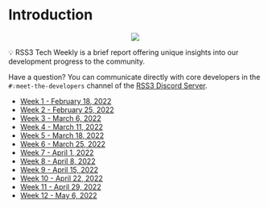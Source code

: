 # Introduction

<p align="center">
    <img class="logo-vido" src="@source/images/logo.gif" />
</p>

💡 RSS3 Tech Weekly is a brief report offering unique insights into our development progress to the community.

Have a question? You can communicate directly with core developers in the `#💡meet-the-developers` channel of the [RSS3 Discord Server](https://discord.com/invite/rss3).

- [Week 1 - February 18, 2022](./02-18-2022.md)
- [Week 2 - February 25, 2022](./02-25-2022.md)
- [Week 3 - March 6, 2022](./03-04-2022.md)
- [Week 4 - March 11, 2022](./03-11-2022.md)
- [Week 5 - March 18, 2022](./03-18-2022.md)
- [Week 6 - March 25, 2022](./03-25-2022.md)
- [Week 7 - April 1, 2022](./04-01-2022.md)
- [Week 8 - April 8, 2022](./04-08-2022.md)
- [Week 9 - April 15, 2022](./04-15-2022.md)
- [Week 10 - April 22, 2022](./04-22-2022.md)
- [Week 11 - April 29, 2022](./04-29-2022.md)
- [Week 12 - May 6, 2022](./05-06-2022.md)
